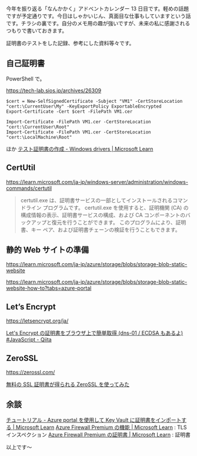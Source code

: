 今年を振り返る「なんかかく」アドベントカレンダー 13 日目です。軽めの話題ですが予定通りです。今日はしゃかいじん、真面目な仕事もしていますという話です。チラシの裏です。自分のメモ用の趣が強いですが、未来の私に感謝されるつもりで書いておきます。

証明書のテストをした記録、参考にした資料等々です。


## 自己証明書

PowerShell で。

https://tech-lab.sios.jp/archives/26309

```Powershell:Powershell
$cert = New-SelfSignedCertificate -Subject "VM1" -CertStoreLocation "cert:\CurrentUser\My" -KeyExportPolicy ExportableEncrypted
Export-Certificate -Cert $cert -FilePath VM1.cer
```

```Powershell:Powershell
Import-Certificate -FilePath VM1.cer -CertStoreLocation "cert:\CurrentUser\Root"
Import-Certificate -FilePath VM1.cer -CertStoreLocation "cert:\LocalMachine\Root"
```

ほか [テスト証明書の作成 - Windows drivers | Microsoft Learn](https://learn.microsoft.com/ja-jp/windows-hardware/drivers/install/creating-test-certificates)

## CertUtil
https://learn.microsoft.com/ja-jp/windows-server/administration/windows-commands/certutil

> certutil.exe は、証明書サービスの一部としてインストールされるコマンドライン プログラムです。 certutil.exe を使用すると、証明機関 (CA) の構成情報の表示、証明書サービスの構成、および CA コンポーネントのバックアップと復元を行うことができます。 このプログラムにより、証明書、キー ペア、および証明書チェーンの検証を行うこともできます。

## 静的 Web サイトの準備

https://learn.microsoft.com/ja-jp/azure/storage/blobs/storage-blob-static-website

https://learn.microsoft.com/ja-jp/azure/storage/blobs/storage-blob-static-website-how-to?tabs=azure-portal


## Let’s Encrypt

https://letsencrypt.org/ja/

[Let's Encrypt の証明書をブラウザ上で簡単取得 (dns-01 / ECDSA もあるよ) #JavaScript - Qiita](https://qiita.com/tappie/items/76881fdf7996c57a105a)


## ZeroSSL

https://zerossl.com/

[無料の SSL 証明書が得られる ZeroSSL を使ってみた](https://zenn.dev/mattn/articles/b2c4c92c9116b1)


## 余談
[チュートリアル - Azure portal を使用して Key Vault に証明書をインポートする | Microsoft Learn](https://learn.microsoft.com/ja-jp/azure/key-vault/certificates/tutorial-import-certificate?tabs=azure-portal)
[Azure Firewall Premium の機能 | Microsoft Learn](https://learn.microsoft.com/ja-jp/azure/firewall/premium-features#tls-inspection) : TLS インスペクション
[Azure Firewall Premium の証明書 | Microsoft Learn](https://learn.microsoft.com/ja-jp/azure/firewall/premium-certificates) : 証明書


以上です～
